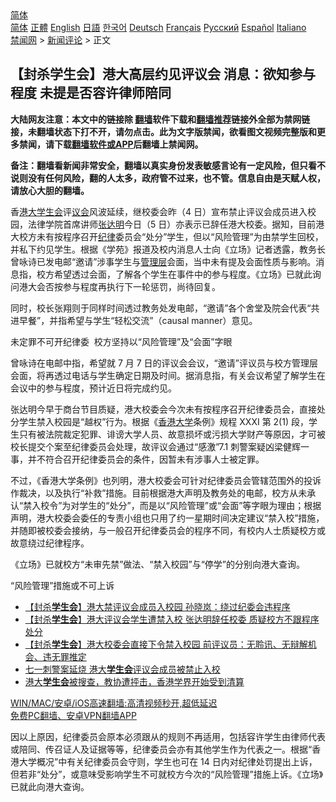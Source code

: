  <!-- 面包屑导航 --> <div class="breadcrumb"><!-- GTranslate: https://gtranslate.io/ -->  <div class="switcher notranslate">  <div class="selected">  <a href="#" onclick="return false;"> 简体</a>  </div>  <div class="option">  <a href="https://www.bannedbook.org" onclick="doGTranslate('zh-CN|zh-CN');jQuery('div.switcher div.selected a').html(jQuery(this).html());return false;" title="简体中文" class="nturl selected"> 简体</a>  <a href="https://www.bannedbook.org/zh-tw/" onclick="doGTranslate('zh-CN|zh-TW');jQuery('div.switcher div.selected a').html(jQuery(this).html());return false;" title="繁體中文" class="nturl"> 正體</a>  <a href="https://www.bannedbook.org/en/" onclick="doGTranslate('zh-CN|en');jQuery('div.switcher div.selected a').html(jQuery(this).html());return false;" title="English" class="nturl"> English</a>  <a href="https://www.bannedbook.org/ja/" onclick="doGTranslate('zh-CN|ja');jQuery('div.switcher div.selected a').html(jQuery(this).html());return false;" title="日本語" class="nturl"> 日語</a>  <a href="https://www.bannedbook.org/ko/" onclick="doGTranslate('zh-CN|ko');jQuery('div.switcher div.selected a').html(jQuery(this).html());return false;" title="한국어" class="nturl"> 한국어</a>  <a href="https://www.bannedbook.org/de/" onclick="doGTranslate('zh-CN|de');jQuery('div.switcher div.selected a').html(jQuery(this).html());return false;" title="Deutsch" class="nturl"> Deutsch</a>  <a href="https://www.bannedbook.org/fr/" onclick="doGTranslate('zh-CN|fr');jQuery('div.switcher div.selected a').html(jQuery(this).html());return false;" title="Français" class="nturl"> Français</a>  <a href="https://www.bannedbook.org/ru/" onclick="doGTranslate('zh-CN|ru');jQuery('div.switcher div.selected a').html(jQuery(this).html());return false;" title="Русский" class="nturl"> Русский</a>  <a href="https://www.bannedbook.org/es/" onclick="doGTranslate('zh-CN|es');jQuery('div.switcher div.selected a').html(jQuery(this).html());return false;" title="Español" class="nturl"> Español</a>  <a href="https://www.bannedbook.org/it/" onclick="doGTranslate('zh-CN|it');jQuery('div.switcher div.selected a').html(jQuery(this).html());return false;" title="Italiano" class="nturl"> Italiano</a>  </div>  </div>      <div class='breadcrumb-sub'><!-- Breadcrumb NavXT 6.3.0 --> <a href="https://www.bannedbook.org/" class="home">禁闻网</a> &gt; <a href="https://www.bannedbook.org/bnews/comments/" class="category">新闻评论</a> &gt; 正文</div></div><h2>【封杀学生会】港大高层约见评议会 消息：欲知参与程度 未提是否容许律师陪同</h2> <p class="notice"><b>大陆网友注意：本文中的链接除 <a href="https://github.com/bannedbook/fanqiang" >翻墙</a>软件下载和<a href="https://github.com/killgcd/justmysocks/blob/master/README.md">翻墙推荐</a>链接外全部为禁网链接，未翻墙状态下打不开，请勿点击。此为文字版禁闻，欲看图文视频完整版和更多禁闻，请下载<a href="https://github.com/bannedbook/fanqiang">翻墙软件或APP</a>后翻墙上禁闻网。</p><p>备注：翻墙看新闻非常安全，翻墙以真实身份发表敏感言论有一定风险，但只看不说则没有任何风险，翻的人太多，政府管不过来，也不管。信息自由是天赋人权，请放心大胆的翻墙。</b></p>  <div class="entry">  <p>香<a href="https://www.bannedbook.org/bnews/tag/%E6%B8%AF%E5%A4%A7/" class="st_tag internal_tag" rel="tag" title="标签 港大 下的日志">港大</a><a href="https://www.bannedbook.org/bnews/tag/%E5%AD%A6%E7%94%9F%E4%BC%9A/" class="st_tag internal_tag" rel="tag" title="标签 学生会 下的日志">学生会</a>评<a href="https://www.bannedbook.org/bnews/tag/%E8%AE%AE%E4%BC%9A/" class="st_tag internal_tag" rel="tag" title="标签 议会 下的日志">议会</a>风波延续，继校委会昨（4 日）宣布禁止评议会成员进入校园，法律学院首席讲师<a href="https://www.bannedbook.org/bnews/tag/%E5%BC%A0%E8%BE%BE%E6%98%8E/" class="st_tag internal_tag" rel="tag" title="标签 张达明 下的日志">张达明</a>今日（5 日）亦表示已辞任港大校委。据知，目前港大校方未有按程序召开<a href="https://www.bannedbook.org/bnews/tag/%E7%BA%AA%E5%BE%8B/" class="st_tag internal_tag" rel="tag" title="标签 纪律 下的日志">纪律</a>委员会“处分”学生，但以“风险管理”为由禁学生回校，并私下约见学生。根据《学苑》报道及校内消息人士向《立场》记者透露，教务长曾咏诗已发电邮“邀请”涉事学生与<a href="https://www.bannedbook.org/bnews/tag/%E7%AE%A1%E7%90%86%E5%B1%82/" class="st_tag internal_tag" rel="tag" title="标签 管理层 下的日志">管理层</a>会面，当中未有提及会面性质与影响。消息指，校方希望透过会面，了解各个学生在事件中的参与程度。《立场》已就此询问港大会否按参与程度再执行下一轮惩罚，尚待回复。</p> <p>同时，校长张翔则于同样时间透过教务处发电邮，“邀请”各个舍堂及院会代表“共进早餐”，并指希望与学生“轻松交流”（causal manner）意见。</p>  <p>未定罪不可开纪律委  校方坚持以“风险管理”及“会面”字眼</p> <p>曾咏诗在电邮中指，希望就 7 月 7 日的评议会会议，“邀请”评议员与校方管理层会面，将再透过电话与学生确定日期及时间。据消息指，有关会议希望了解学生在会议中的参与程度，预计近日将完成约见。</p>  <p>张达明今早于商台节目质疑，港大校委会今次未有按程序召开纪律委员会，直接处分学生禁入校园是“越权”行为。根据《<a href="https://www.bannedbook.org/bnews/tag/%E9%A6%99%E6%B8%AF%E5%A4%A7%E5%AD%A6/" class="st_tag internal_tag" rel="tag" title="标签 香港大学 下的日志">香港大学</a>条例》规程 XXXI 第 2(1) 段，学生只有被法院裁定犯罪、诽谤大学人员、故意损坏或污损大学财产等原因，才可被校长提交个案至纪律委员会处理，故评议会通过“感激”7.1 刺警案疑凶梁健辉一事，并不符合召开纪律委员会的条件，因暂未有涉事人士被定罪。</p> <p>不过，《香港大学条例》也列明，港大校委会可针对纪律委员会管辖范围外的投诉作裁决，以及执行“补救”措施。目前根据港大声明及教务处的电邮，校方从未承认“禁入校令”为对学生的“处分”，而是以“风险管理”或“会面”等字眼为理由；根据声明，港大校委会委任的专责小组也只用了约一星期时间决定建议“禁入校”措施，并随即被校委会接纳，与一般召开纪律委员会的程序不同，有校内人士质疑校方或故意绕过纪律程序。</p>  <p>《立场》已就校方“未审先禁”做法、“禁入校园”与“停学”的分别向港大查询。</p> <p>“风险管理”措施或不可上诉</p>  <ul class='op-related-articles' title='相关阅读'> <li><a href='https://www.bannedbook.org/bnews/comments/20210805/1600719.html' target='_blank'>【封杀<b>学生会</b>】港大禁评议会成员入校园 孙晓岚：绕过纪委会违程序</a></li> <li><a href='https://www.bannedbook.org/bnews/comments/20210805/1600663.html' target='_blank'>【封杀<b>学生会</b>】港大评议会学生遭禁入校 张达明辞任校委 质疑校方不跟程序处分</a></li> <li><a href='https://www.bannedbook.org/bnews/comments/20210805/1600374.html' target='_blank'>【封杀<b>学生会</b>】港大校委会直接下令禁入校园 前评议员：无聆讯、无辩解机会、违无罪推定</a></li> <li><a href='https://www.bannedbook.org/bnews/ssgc/20210805/1600367.html' target='_blank'>七一刺警案延烧 港大<b>学生会</b>评议会成员被禁止入校</a></li> <li><a href='https://www.bannedbook.org/bnews/renquan/20210731/1597873.html' target='_blank'>港大<b>学生会</b>被搜查，教协遭抨击，香港学界开始受到清算</a></li> </ul> <p class="texttj"> <a href="https://github.com/bannedbook/fanqiang/wiki/V2ray%E6%9C%BA%E5%9C%BA" target="_blank">WIN/MAC/安卓/iOS高速翻墙:高清视频秒开,超低延迟</a><br/> <a href="https://github.com/bannedbook/fanqiang/wiki/%E7%A6%81%E9%97%BB%E7%BD%91%E5%AE%89%E5%8D%93%E7%BF%BB%E5%A2%99%E6%96%B0%E9%97%BBAPP" target="_blank">免费PC翻墙、安卓VPN翻墙APP</a></p><p>因以上原因，纪律委员会原本必须跟从的规则不再适用，包括容许学生由律师代表或陪同、传召证人及证据等等，纪律委员会亦有其他学生作为代表之一。根据“香港大学概况”中有关纪律委员会守则，学生也可在 14 日内对纪律处罚提出上诉，但若非“处分”，或意味受影响学生不可就校方今次的“风险管理”措施上诉。《立场》已就此向港大查询。</p><a name='sharetosocial'></a>  <div style="margin-bottom:5px;padding-bottom:5px;clear:both"> <div id="archive-pix-1" class="banner-ads"> <!-- AuctionX Display platform tag START --> <div id="26318x728x90x621x_ADSLOT2" clicktrack="%%CLICK_URL_ESC%%"></div> <!-- AuctionX Display platform tag END --> </div> <div id="archive-pix-2" class="banner-ads"> <!-- AuctionX Display platform tag START --> <div id="26315x300x250x621x_ADSLOT2" clicktrack="%%CLICK_URL_ESC%%"></div> <!-- AuctionX Display platform tag END --> </div> </div>  <div id="archive-pix-1" class="banner-ads"> <!-- AuctionX Display platform tag START --> <div id="26318x728x90x621x_ADSLOT3" clicktrack="%%CLICK_URL_ESC%%"></div> <!-- AuctionX Display platform tag END --> </div> </div><!--END ENTRY--> 
